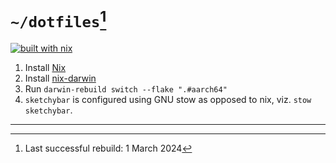 # `~/dotfiles`[^1]

[![built with nix](https://builtwithnix.org/badge.svg)](https://builtwithnix.org)

1. Install [Nix](https://determinate.systems/posts/determinate-nix-installer)
2. Install [nix-darwin](https://github.com/LnL7/nix-darwin)
3. Run `darwin-rebuild switch --flake ".#aarch64"`
4. `sketchybar` is configured using GNU stow as opposed to nix, viz. `stow sketchybar`.

---

[^1]: Last successful rebuild: 1 March 2024
